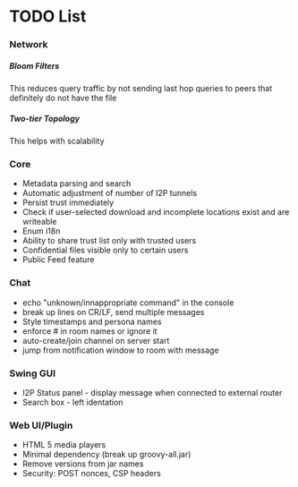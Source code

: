 # TODO List

### Network

##### Bloom Filters

This reduces query traffic by not sending last hop queries to peers that definitely do not have the file

##### Two-tier Topology

This helps with scalability

### Core

* Metadata parsing and search
* Automatic adjustment of number of I2P tunnels
* Persist trust immediately
* Check if user-selected download and incomplete locations exist and are writeable
* Enum i18n
* Ability to share trust list only with trusted users
* Confidential files visible only to certain users
* Public Feed feature

### Chat
* echo "unknown/innappropriate command" in the console
* break up lines on CR/LF, send multiple messages
* Style timestamps and persona names
* enforce # in room names or ignore it
* auto-create/join channel on server start
* jump from notification window to room with message

### Swing GUI
* I2P Status panel - display message when connected to external router
* Search box - left identation

### Web UI/Plugin
* HTML 5 media players
* Minimal dependency (break up groovy-all.jar)
* Remove versions from jar names
* Security: POST nonces, CSP headers

 
